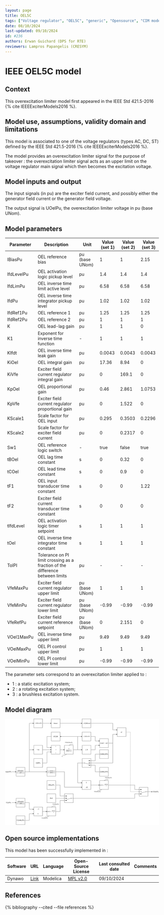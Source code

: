 ```yaml
---
layout: page
title: OEL5C
tags: ["Voltage regulator", "OEL5C", "generic", "Opensource", "CIM model", "RMS", "phasor", "MRL4", "Single phase", "IEEE", "dynawo", "#236"]
date: 08/10/2024
last-updated: 09/10/2024
id: #236
authors: Erwan Guichard (DPS for RTE)
reviewers: Lampros Papangelis (CRESYM)
---
```

# IEEE OEL5C model

## Context

This overexcitation limiter model first appeared in the IEEE Std 421.5-2016 {% cite IEEEExciterModels2016 %}.

## Model use, assumptions, validity domain and limitations

This model is associated to one of the voltage regulators (types AC, DC, ST) defined by the IEEE Std 421.5-2016 {% cite IEEEExciterModels2016 %}.

The model provides an overexcitation limiter signal for the purpose of takeover : the overexcitation limiter signal acts as an upper limit on the voltage regulator main signal which then becomes the excitation voltage.

## Model inputs and output

The input signals (in pu) are the exciter field current, and possibly either the generator field current or the generator field voltage.

The output signal is UOelPu, the overexcitation limiter voltage in pu (base UNom).

## Model parameters

| Parameter | Description | Unit | Value (set 1) | Value (set 2) | Value (set 3) |
| --------- | ----------- | ---- | ------------- | ------------- | ------------- |
| IBiasPu | OEL reference bias | pu (base UNom) | 1 | 1 | 2.15 |
| IfdLevelPu | OEL activation logic pickup level | pu | 1.4 | 1.4 | 1.4 |
| IfdLimPu | OEL inverse time limit active level | pu | 6.58 | 6.58 | 6.58 |
| IfdPu | OEL inverse time integrator pickup level | pu | 1.02 | 1.02 | 1.02 |
| IfdRef1Pu | OEL reference 1 | pu | 1.25 | 1.25 | 1.25 |
| IfdRef2Pu | OEL reference 2 | pu | 1 | 1 | 1 |
| K | OEL lead-lag gain | pu | 1 | 1 | 0 |
| K1 | Exponent for inverse time function | - | 1 | 1 | 1 |
| KIfdt | OEL inverse time leak gain | pu | 0.0043 | 0.0043 | 0.0043 |
| KiOel | OEL integral gain | pu | 17.36 | 8.94 | 0 |
| KiVfe | Exciter field current regulator integral gain | pu | 0 | 169.1 | 0 |
| KpOel | OEL proportional gain | pu | 0.46 | 2.861 | 1.0753 |
| KpVfe | Exciter field current regulator proportional gain | pu | 0 | 1.522 | 0 |
| KScale1 | Scale factor for OEL input | pu | 0.295 | 0.3503 | 0.2296 |
| KScale2 | Scale factor for exciter field current | pu | 0 | 0.2317 | 0 |
| Sw1 | OEL reference logic switch | - | true | false | true |
| tBOel | OEL lag time constant | s | 0 | 0.32 | 0 |
| tCOel | OEL lead time constant | s | 0 | 0.9 | 0 |
| tF1 | OEL input transducer time constant | s | 0 | 0 | 1.22 |
| tF2 | Exciter field current transducer time constant | s | 0 | 0 | 0 |
| tIfdLevel | OEL activation logic timer setpoint | s | 1 | 1 | 1 |
| tOel | OEL inverse time integrator time constant | s | 1 | 1 | 1 |
| TolPI | Tolerance on PI limit crossing as a fraction of the difference between limits | pu | - | - | - |
| VfeMaxPu | Exciter field current regulator upper limit | pu (base UNom) | 1 | 1 | 1 |
| VfeMinPu | Exciter field current regulator lower limit | pu (base UNom) | -0.99 | -0.99 | -0.99 |
| VfeRefPu | Exciter field current reference setpoint | pu (base UNom) | 0 | 2.151 | 0 |
| VOel1MaxPu | OEL inverse time upper limit | pu | 9.49 | 9.49 | 9.49 |
| VOelMaxPu | OEL PI control upper limit | pu | 1 | 1 | 1 |
| VOelMinPu | OEL PI control lower limit | pu | -0.99 | -0.99 | -0.99 |

The parameter sets correspond to an overexcitation limiter applied to :
- 1 : a static excitation system;
- 2 : a rotating excitation system;
- 3 : a brushless excitation system.

## Model diagram

![OEL5C](OEL5C.drawio.svg)

## Open source implementations

This model has been successfully implemented in :

| Software      | URL | Language | Open-Source License | Last consulted date | Comments |
| ------------- | --- | -------- | ------------------- | ------------------- | -------- |
| Dynawo | [Link](https://github.com/dynawo/dynawo) | Modelica | [MPL v2.0](https://www.mozilla.org/en-US/MPL/2.0/)  | 09/10/2024 |  |

## References

{% bibliography --cited --file references  %}